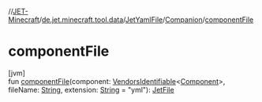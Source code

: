 //[JET-Minecraft](../../../../index.md)/[de.jet.minecraft.tool.data](../../index.md)/[JetYamlFile](../index.md)/[Companion](index.md)/[componentFile](component-file.md)

# componentFile

[jvm]\
fun [componentFile](component-file.md)(component: [VendorsIdentifiable](../../../de.jet.minecraft.tool.smart/-vendors-identifiable/index.md)&lt;[Component](../../../de.jet.minecraft.structure.component/-component/index.md)&gt;, fileName: [String](https://kotlinlang.org/api/latest/jvm/stdlib/kotlin/-string/index.html), extension: [String](https://kotlinlang.org/api/latest/jvm/stdlib/kotlin/-string/index.html) = "yml"): [JetFile](../../-jet-file/index.md)
